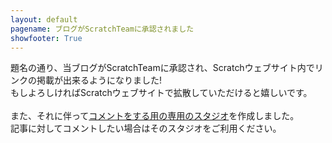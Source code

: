 ```yaml
---
layout: default
pagename: ブログがScratchTeamに承認されました
showfooter: True
---
```

題名の通り、当ブログがScratchTeamに承認され、Scratchウェブサイト内でリンクの掲載が出来るようになりました!<br>
もしよろしければScratchウェブサイトで拡散していただけると嬉しいです。<br><br>
また、それに伴って[コメントをする用の専用のスタジオ](https://scratch.mit.edu/studios/26312192/)を作成しました。<br>
記事に対してコメントしたい場合はそのスタジオをご利用ください。